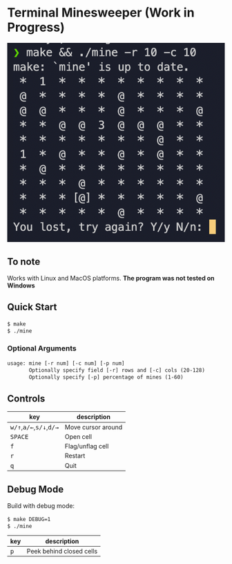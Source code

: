 # Terminal Minesweeper (Work in Progress)

![thumbnail](./terminal.png)

## To note
Works with Linux and MacOS platforms. **The program was not tested on Windows**

## Quick Start

```console
$ make
$ ./mine
```
### Optional Arguments

```
usage: mine [-r num] [-c num] [-p num]
       Optionally specify field [-r] rows and [-c] cols (20-128)
       Optionally specify [-p] percentage of mines (1-60) 
```

## Controls

| key                                                 | description        |
|-----------------------------------------------------|--------------------|
| <kbd>w/↑</kbd>,<kbd>a/←</kbd>,<kbd>s/↓</kbd>,<kbd>d/→</kbd> | Move cursor around |
| <kbd>SPACE</kbd>                                    | Open cell          |
| <kbd>f</kbd>                                        | Flag/unflag cell   |
| <kbd>r</kbd>                                        | Restart            |
| <kbd>q</kbd>                                        | Quit               |

## Debug Mode

Build with debug mode:

```console
$ make DEBUG=1
$ ./mine
```
| key | description |
|---|---|
| <kbd>p</kbd> | Peek behind closed cells |
